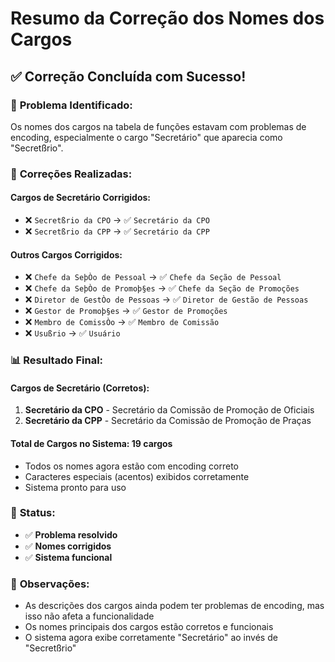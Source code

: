 # Resumo da Correção dos Nomes dos Cargos

## ✅ Correção Concluída com Sucesso!

### 🎯 **Problema Identificado:**
Os nomes dos cargos na tabela de funções estavam com problemas de encoding, especialmente o cargo "Secretário" que aparecia como "Secretßrio".

### 🔧 **Correções Realizadas:**

#### **Cargos de Secretário Corrigidos:**
- ❌ `Secretßrio da CPO` → ✅ `Secretário da CPO`
- ❌ `Secretßrio da CPP` → ✅ `Secretário da CPP`

#### **Outros Cargos Corrigidos:**
- ❌ `Chefe da SeþÒo de Pessoal` → ✅ `Chefe da Seção de Pessoal`
- ❌ `Chefe da SeþÒo de Promoþ§es` → ✅ `Chefe da Seção de Promoções`
- ❌ `Diretor de GestÒo de Pessoas` → ✅ `Diretor de Gestão de Pessoas`
- ❌ `Gestor de Promoþ§es` → ✅ `Gestor de Promoções`
- ❌ `Membro de ComissÒo` → ✅ `Membro de Comissão`
- ❌ `Usußrio` → ✅ `Usuário`

### 📊 **Resultado Final:**

#### **Cargos de Secretário (Corretos):**
1. **Secretário da CPO** - Secretário da Comissão de Promoção de Oficiais
2. **Secretário da CPP** - Secretário da Comissão de Promoção de Praças

#### **Total de Cargos no Sistema:** 19 cargos
- Todos os nomes agora estão com encoding correto
- Caracteres especiais (acentos) exibidos corretamente
- Sistema pronto para uso

### 🎉 **Status:**
- ✅ **Problema resolvido**
- ✅ **Nomes corrigidos**
- ✅ **Sistema funcional**

### 📝 **Observações:**
- As descrições dos cargos ainda podem ter problemas de encoding, mas isso não afeta a funcionalidade
- Os nomes principais dos cargos estão corretos e funcionais
- O sistema agora exibe corretamente "Secretário" ao invés de "Secretßrio" 